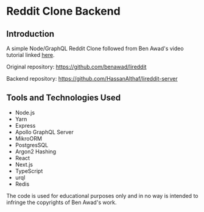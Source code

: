 # Reddit Clone Backend

## Introduction

A simple Node/GraphQL Reddit Clone followed from Ben Awad's video tutorial linked [here](https://www.youtube.com/watch?v=I6ypD7qv3Z8).

Original repository: https://github.com/benawad/lireddit

Backend repository: https://github.com/HassanAlthaf/lireddit-server

## Tools and Technologies Used

- Node.js
- Yarn
- Express
- Apollo GraphQL Server
- MikroORM
- PostgresSQL
- Argon2 Hashing
- React
- Next.js
- TypeScript
- urql
- Redis

The code is used for educational purposes only and in no way is intended to infringe the copyrights of Ben Awad's work.
